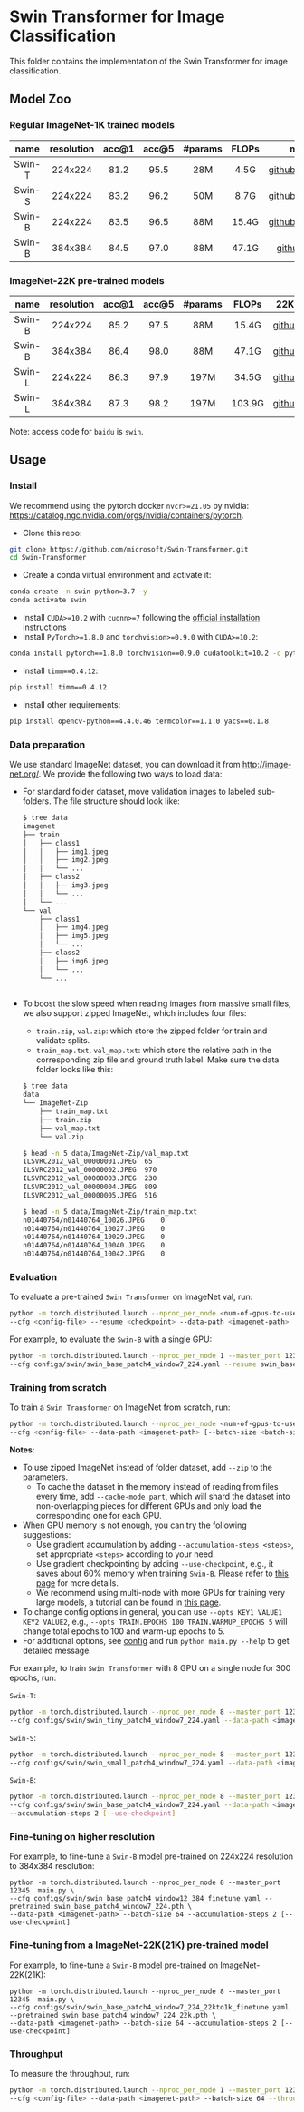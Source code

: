 # Swin Transformer for Image Classification

This folder contains the implementation of the Swin Transformer for image classification.

## Model Zoo

### Regular ImageNet-1K trained models

| name | resolution |acc@1 | acc@5 | #params | FLOPs | model |
|:---:|:---:|:---:|:---:| :---:| :---:|:---:|
| Swin-T | 224x224 | 81.2 | 95.5 | 28M | 4.5G | [github](https://github.com/SwinTransformer/storage/releases/download/v1.0.0/swin_tiny_patch4_window7_224.pth)/[baidu](https://pan.baidu.com/s/156nWJy4Q28rDlrX-rRbI3w)/[log](https://github.com/SwinTransformer/storage/files/7745562/log_swin_tiny_patch4_window7_224.txt) |
| Swin-S | 224x224 | 83.2 | 96.2 | 50M | 8.7G | [github](https://github.com/SwinTransformer/storage/releases/download/v1.0.0/swin_small_patch4_window7_224.pth)/[baidu](https://pan.baidu.com/s/1KFjpj3Efey3LmtE1QqPeQg)/[log](https://github.com/SwinTransformer/storage/files/7745563/log_swin_small_patch4_window7_224.txt) |
| Swin-B | 224x224 | 83.5 | 96.5 | 88M | 15.4G | [github](https://github.com/SwinTransformer/storage/releases/download/v1.0.0/swin_base_patch4_window7_224.pth)/[baidu](https://pan.baidu.com/s/16bqCTEc70nC_isSsgBSaqQ)/[log](https://github.com/SwinTransformer/storage/files/7745564/log_swin_base_patch4_window7_224.txt) |
| Swin-B | 384x384 | 84.5 | 97.0 | 88M | 47.1G | [github](https://github.com/SwinTransformer/storage/releases/download/v1.0.0/swin_base_patch4_window12_384.pth)/[baidu](https://pan.baidu.com/s/1xT1cu740-ejW7htUdVLnmw) |

### ImageNet-22K pre-trained models

| name | resolution |acc@1 | acc@5 | #params | FLOPs | 22K model | 1K model |
|:---: |:---: |:---:|:---:|:---:|:---:|:---:|:---:|
| Swin-B | 224x224 | 85.2 | 97.5 | 88M | 15.4G | [github](https://github.com/SwinTransformer/storage/releases/download/v1.0.0/swin_base_patch4_window7_224_22k.pth)/[baidu](https://pan.baidu.com/s/1y1Ec3UlrKSI8IMtEs-oBXA) | [github](https://github.com/SwinTransformer/storage/releases/download/v1.0.0/swin_base_patch4_window7_224_22kto1k.pth)/[baidu](https://pan.baidu.com/s/1n_wNkcbRxVXit8r_KrfAVg) |
| Swin-B | 384x384 | 86.4 | 98.0 | 88M | 47.1G | [github](https://github.com/SwinTransformer/storage/releases/download/v1.0.0/swin_base_patch4_window12_384_22k.pth)/[baidu](https://pan.baidu.com/s/1vwJxnJcVqcLZAw9HaqiR6g) | [github](https://github.com/SwinTransformer/storage/releases/download/v1.0.0/swin_base_patch4_window12_384_22kto1k.pth)/[baidu](https://pan.baidu.com/s/1caKTSdoLJYoi4WBcnmWuWg) |
| Swin-L | 224x224 | 86.3 | 97.9 | 197M | 34.5G | [github](https://github.com/SwinTransformer/storage/releases/download/v1.0.0/swin_large_patch4_window7_224_22k.pth)/[baidu](https://pan.baidu.com/s/1pws3rOTFuOebBYP3h6Kx8w) | [github](https://github.com/SwinTransformer/storage/releases/download/v1.0.0/swin_large_patch4_window7_224_22kto1k.pth)/[baidu](https://pan.baidu.com/s/1NkQApMWUhxBGjk1ne6VqBQ) |
| Swin-L | 384x384 | 87.3 | 98.2 | 197M | 103.9G | [github](https://github.com/SwinTransformer/storage/releases/download/v1.0.0/swin_large_patch4_window12_384_22k.pth)/[baidu](https://pan.baidu.com/s/1sl7o_bJA143OD7UqSLAMoA) | [github](https://github.com/SwinTransformer/storage/releases/download/v1.0.0/swin_large_patch4_window12_384_22kto1k.pth)/[baidu](https://pan.baidu.com/s/1X0FLHQyPOC6Kmv2CmgxJvA) |

Note: access code for `baidu` is `swin`.

## Usage

### Install

We recommend using the pytorch docker `nvcr>=21.05` by
nvidia: https://catalog.ngc.nvidia.com/orgs/nvidia/containers/pytorch.

- Clone this repo:

```bash
git clone https://github.com/microsoft/Swin-Transformer.git
cd Swin-Transformer
```

- Create a conda virtual environment and activate it:

```bash
conda create -n swin python=3.7 -y
conda activate swin
```

- Install `CUDA>=10.2` with `cudnn>=7` following
  the [official installation instructions](https://docs.nvidia.com/cuda/cuda-installation-guide-linux/index.html)
- Install `PyTorch>=1.8.0` and `torchvision>=0.9.0` with `CUDA>=10.2`:

```bash
conda install pytorch==1.8.0 torchvision==0.9.0 cudatoolkit=10.2 -c pytorch
```

- Install `timm==0.4.12`:

```bash
pip install timm==0.4.12
```

- Install other requirements:

```bash
pip install opencv-python==4.4.0.46 termcolor==1.1.0 yacs==0.1.8
```

### Data preparation

We use standard ImageNet dataset, you can download it from http://image-net.org/. We provide the following two ways to
load data:

- For standard folder dataset, move validation images to labeled sub-folders. The file structure should look like:
  ```bash
  $ tree data
  imagenet
  ├── train
  │   ├── class1
  │   │   ├── img1.jpeg
  │   │   ├── img2.jpeg
  │   │   └── ...
  │   ├── class2
  │   │   ├── img3.jpeg
  │   │   └── ...
  │   └── ...
  └── val
      ├── class1
      │   ├── img4.jpeg
      │   ├── img5.jpeg
      │   └── ...
      ├── class2
      │   ├── img6.jpeg
      │   └── ...
      └── ...
 
  ```
- To boost the slow speed when reading images from massive small files, we also support zipped ImageNet, which includes
  four files:
    - `train.zip`, `val.zip`: which store the zipped folder for train and validate splits.
    - `train_map.txt`, `val_map.txt`: which store the relative path in the corresponding zip file and ground truth
      label. Make sure the data folder looks like this:

  ```bash
  $ tree data
  data
  └── ImageNet-Zip
      ├── train_map.txt
      ├── train.zip
      ├── val_map.txt
      └── val.zip
  
  $ head -n 5 data/ImageNet-Zip/val_map.txt
  ILSVRC2012_val_00000001.JPEG	65
  ILSVRC2012_val_00000002.JPEG	970
  ILSVRC2012_val_00000003.JPEG	230
  ILSVRC2012_val_00000004.JPEG	809
  ILSVRC2012_val_00000005.JPEG	516
  
  $ head -n 5 data/ImageNet-Zip/train_map.txt
  n01440764/n01440764_10026.JPEG	0
  n01440764/n01440764_10027.JPEG	0
  n01440764/n01440764_10029.JPEG	0
  n01440764/n01440764_10040.JPEG	0
  n01440764/n01440764_10042.JPEG	0
  ```

### Evaluation

To evaluate a pre-trained `Swin Transformer` on ImageNet val, run:

```bash
python -m torch.distributed.launch --nproc_per_node <num-of-gpus-to-use> --master_port 12345 main.py --eval \
--cfg <config-file> --resume <checkpoint> --data-path <imagenet-path> 
```

For example, to evaluate the `Swin-B` with a single GPU:

```bash
python -m torch.distributed.launch --nproc_per_node 1 --master_port 12345 main.py --eval \
--cfg configs/swin/swin_base_patch4_window7_224.yaml --resume swin_base_patch4_window7_224.pth --data-path <imagenet-path>
```

### Training from scratch

To train a `Swin Transformer` on ImageNet from scratch, run:

```bash
python -m torch.distributed.launch --nproc_per_node <num-of-gpus-to-use> --master_port 12345  main.py \ 
--cfg <config-file> --data-path <imagenet-path> [--batch-size <batch-size-per-gpu> --output <output-directory> --tag <job-tag>]
```

**Notes**:

- To use zipped ImageNet instead of folder dataset, add `--zip` to the parameters.
    - To cache the dataset in the memory instead of reading from files every time, add `--cache-mode part`, which will
      shard the dataset into non-overlapping pieces for different GPUs and only load the corresponding one for each GPU.
- When GPU memory is not enough, you can try the following suggestions:
    - Use gradient accumulation by adding `--accumulation-steps <steps>`, set appropriate `<steps>` according to your need.
    - Use gradient checkpointing by adding `--use-checkpoint`, e.g., it saves about 60% memory when training `Swin-B`.
      Please refer to [this page](https://pytorch.org/docs/stable/checkpoint.html) for more details.
    - We recommend using multi-node with more GPUs for training very large models, a tutorial can be found
      in [this page](https://pytorch.org/tutorials/intermediate/dist_tuto.html).
- To change config options in general, you can use `--opts KEY1 VALUE1 KEY2 VALUE2`, e.g.,
  `--opts TRAIN.EPOCHS 100 TRAIN.WARMUP_EPOCHS 5` will change total epochs to 100 and warm-up epochs to 5.
- For additional options, see [config](config.py) and run `python main.py --help` to get detailed message.

For example, to train `Swin Transformer` with 8 GPU on a single node for 300 epochs, run:

`Swin-T`:

```bash
python -m torch.distributed.launch --nproc_per_node 8 --master_port 12345  main.py \
--cfg configs/swin/swin_tiny_patch4_window7_224.yaml --data-path <imagenet-path> --batch-size 128 
```

`Swin-S`:

```bash
python -m torch.distributed.launch --nproc_per_node 8 --master_port 12345  main.py \
--cfg configs/swin/swin_small_patch4_window7_224.yaml --data-path <imagenet-path> --batch-size 128 
```

`Swin-B`:

```bash
python -m torch.distributed.launch --nproc_per_node 8 --master_port 12345  main.py \
--cfg configs/swin/swin_base_patch4_window7_224.yaml --data-path <imagenet-path> --batch-size 64 \
--accumulation-steps 2 [--use-checkpoint]
```

### Fine-tuning on higher resolution

For example, to fine-tune a `Swin-B` model pre-trained on 224x224 resolution to 384x384 resolution:

```bashs
python -m torch.distributed.launch --nproc_per_node 8 --master_port 12345  main.py \
--cfg configs/swin/swin_base_patch4_window12_384_finetune.yaml --pretrained swin_base_patch4_window7_224.pth \
--data-path <imagenet-path> --batch-size 64 --accumulation-steps 2 [--use-checkpoint]
```

### Fine-tuning from a ImageNet-22K(21K) pre-trained model

For example, to fine-tune a `Swin-B` model pre-trained on ImageNet-22K(21K):

```bashs
python -m torch.distributed.launch --nproc_per_node 8 --master_port 12345  main.py \
--cfg configs/swin/swin_base_patch4_window7_224_22kto1k_finetune.yaml --pretrained swin_base_patch4_window7_224_22k.pth \
--data-path <imagenet-path> --batch-size 64 --accumulation-steps 2 [--use-checkpoint]
```

### Throughput

To measure the throughput, run:

```bash
python -m torch.distributed.launch --nproc_per_node 1 --master_port 12345  main.py \
--cfg <config-file> --data-path <imagenet-path> --batch-size 64 --throughput --disable_amp
```
